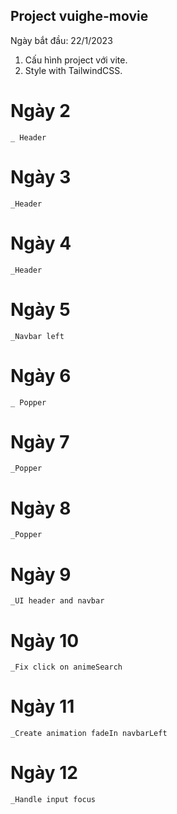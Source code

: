## Project vuighe-movie

Ngày bắt đầu: 22/1/2023

1. Cấu hình project với vite.
2. Style with TailwindCSS.

# Ngày 2

    _ Header

# Ngày 3

    _Header

# Ngày 4

    _Header

# Ngày 5

    _Navbar left

# Ngày 6

    _ Popper

# Ngày 7

    _Popper

# Ngày 8

    _Popper

# Ngày 9

    _UI header and navbar

# Ngày 10

    _Fix click on animeSearch

# Ngày 11

    _Create animation fadeIn navbarLeft

# Ngày 12

    _Handle input focus
